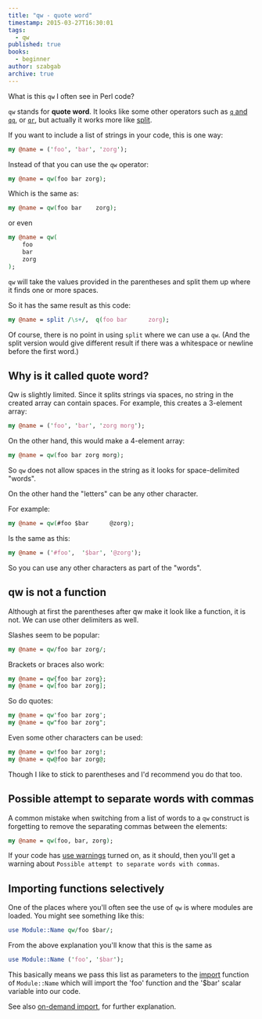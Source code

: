 ```yaml
---
title: "qw - quote word"
timestamp: 2015-03-27T16:30:01
tags:
  - qw
published: true
books:
  - beginner
author: szabgab
archive: true
---
```



What is this `qw` I often see in Perl code?

`qw` stands for **quote word**. It looks like some other operators such as
<a href="/quoted-interpolated-and-escaped-strings-in-perl">`q` and `qq`</a>, or 
<a href="/search/qr">`qr`</a>, but actually it works more like
[split](/perl-split).


If you want to include a list of strings in your code, this is one way:

```perl
my @name = ('foo', 'bar', 'zorg');
```

Instead of that you can use the `qw` operator:

```perl
my @name = qw(foo bar zorg);
```

Which is the same as:

```perl
my @name = qw(foo bar    zorg);
```

or even

```perl
my @name = qw(
    foo
    bar
    zorg
);
```

`qw` will take the values provided in the parentheses and split them up where it finds one or more spaces.

So it has the same result as this code:

```perl
my @name = split /\s+/,  q(foo bar      zorg);
```

Of course, there is no point in using `split` where we can use a `qw`.
(And the split version would give different result if there was a whitespace or newline before the first word.)

## Why is it called quote word?

Qw is slightly limited. Since it splits strings via spaces, no string in the created array can contain
spaces. For example, this creates a 3-element array:

```perl
my @name = ('foo', 'bar', 'zorg morg');
```

On the other hand, this would make a 4-element array:

```perl
my @name = qw(foo bar zorg morg);
```

So `qw` does not allow spaces in the string as it looks for space-delimited "words".

On the other hand the "letters" can be any other character.

For example:

```perl
my @name = qw(#foo $bar      @zorg);
```

Is the same as this:

```perl
my @name = ('#foo',  '$bar', '@zorg');
```

So you can use any other characters as part of the "words".

## qw is not a function

Although at first the parentheses after qw make it look like a function, it is not. We can use other delimiters as well.

Slashes seem to be popular:

```perl
my @name = qw/foo bar zorg/;
```

Brackets or braces also work:

```perl
my @name = qw{foo bar zorg};
my @name = qw[foo bar zorg];
```

So do quotes:

```perl
my @name = qw'foo bar zorg';
my @name = qw"foo bar zorg";
```

Even some other characters can be used:

```perl
my @name = qw!foo bar zorg!;
my @name = qw@foo bar zorg@;
```

Though I like to stick to parentheses and I'd recommend you do that too.

## Possible attempt to separate words with commas

A common mistake when switching from a list of words to a `qw` construct
is forgetting to remove the separating commas between the elements:

```perl
my @name = qw(foo, bar, zorg);
```

If your code has [use warnings](/always-use-strict-and-use-warnings) turned on, as it should, then you'll get
a warning about `Possible attempt to separate words with commas`.


## Importing functions selectively

One of the places where you'll often see the use of `qw` is where modules are loaded.
You might see something like this:

```perl
use Module::Name qw/foo $bar/;
```

From the above explanation you'll know that this is the same as

```perl
use Module::Name ('foo', '$bar');
```

This basically means we pass this list as parameters to the
[import](/use-require-import) function of `Module::Name`
which will import the 'foo' function and the '$bar' scalar variable into our code.

See also [on-demand import](/on-demand-import), for further explanation.

